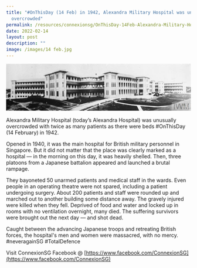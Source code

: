 ```yaml
---
title: "#OnThisDay (14 Feb) in 1942, Alexandra Military Hospital was unusually
  overcrowded"
permalink: /resources/connexionsg/OnThisDay-14Feb-Alexandra-Military-Hospital-Unusually-Overcrowded
date: 2022-02-14
layout: post
description: ""
image: /images/14 feb.jpg
---
```


![](/images/14%20feb.jpg)

Alexandra Military Hospital (today’s Alexandra Hospital) was unusually overcrowded with twice as many patients as there were beds #OnThisDay (14 February) in 1942.

Opened in 1940, it was the main hospital for British military personnel in Singapore. But it did not matter that the place was clearly marked as a hospital — in the morning on this day, it was heavily shelled. Then, three platoons from a Japanese battalion appeared and launched a brutal rampage.

They bayoneted 50 unarmed patients and medical staff in the wards. Even people in an operating theatre were not spared, including a patient undergoing surgery. About 200 patients and staff were rounded up and marched out to another building some distance away. The gravely injured were killed when they fell. Deprived of food and water and locked up in rooms with no ventilation overnight, many died. The suffering survivors were brought out the next day — and shot dead.

Caught between the advancing Japanese troops and retreating British forces, the hospital's men and women were massacred, with no mercy. #neveragainSG #TotalDefence 

Visit ConnexionSG Facebook @ [https://www.facebook.com/ConnexionSG](https://www.facebook.com/ConnexionSG)